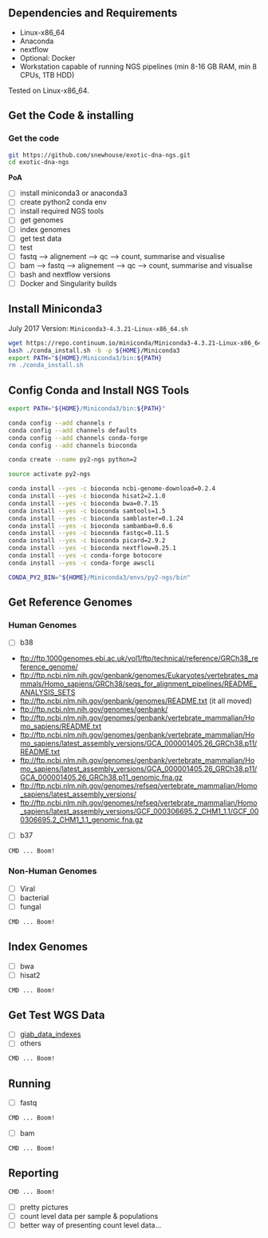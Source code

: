 ## Dependencies and Requirements

- Linux-x86_64
- Anaconda
- nextflow
- Optional: Docker 
- Workstation capable of running NGS pipelines (min 8-16 GB RAM, min 8 CPUs, 1TB HDD)

Tested on Linux-x86_64.

## Get the Code & installing

### Get the code

```bash
git https://github.com/snewhouse/exotic-dna-ngs.git
cd exotic-dna-ngs
```

**PoA**

- [ ] install miniconda3 or anaconda3
- [ ] create python2 conda env
- [ ] install required NGS tools
- [ ] get genomes
- [ ] index genomes 
- [ ] get test data
- [ ] test
- [ ] fastq --> alignement --> qc --> count, summarise and visualise  
- [ ] bam --> fastq --> alignement --> qc --> count, summarise and visualise 
- [ ] bash and nextflow versions
- [ ] Docker and Singularity builds

## Install Miniconda3

July 2017 Version: `Miniconda3-4.3.21-Linux-x86_64.sh` 

```bash
wget https://repo.continuum.io/miniconda/Miniconda3-4.3.21-Linux-x86_64.sh -O ./conda_install.sh && \
bash ./conda_install.sh -b -p ${HOME}/Miniconda3
export PATH="${HOME}/Miniconda3/bin:${PATH}
rm ./conda_install.sh
```

## Config Conda and Install NGS Tools

```bash
export PATH="${HOME}/Miniconda3/bin:${PATH}"
```

```bash
conda config --add channels r
conda config --add channels defaults
conda config --add channels conda-forge
conda config --add channels bioconda
```

```bash
conda create --name py2-ngs python=2
```

```bash
source activate py2-ngs
```

```bash
conda install --yes -c bioconda ncbi-genome-download=0.2.4
conda install --yes -c bioconda hisat2=2.1.0
conda install --yes -c bioconda bwa=0.7.15
conda install --yes -c bioconda samtools=1.5
conda install --yes -c bioconda samblaster=0.1.24
conda install --yes -c bioconda sambamba=0.6.6
conda install --yes -c bioconda fastqc=0.11.5
conda install --yes -c bioconda picard=2.9.2
conda install --yes -c bioconda nextflow=0.25.1
conda install --yes -c conda-forge botocore
conda install --yes -c conda-forge awscli

CONDA_PY2_BIN="${HOME}/Miniconda3/envs/py2-ngs/bin"
```

## Get Reference Genomes

### Human Genomes

- [ ] b38

- ftp://ftp.1000genomes.ebi.ac.uk/vol1/ftp/technical/reference/GRCh38_reference_genome/  
- ftp://ftp.ncbi.nlm.nih.gov/genbank/genomes/Eukaryotes/vertebrates_mammals/Homo_sapiens/GRCh38/seqs_for_alignment_pipelines/README_ANALYSIS_SETS  
- ftp://ftp.ncbi.nlm.nih.gov/genbank/genomes/README.txt (it all moved)  
- ftp://ftp.ncbi.nlm.nih.gov/genomes/genbank/  
- ftp://ftp.ncbi.nlm.nih.gov/genomes/genbank/vertebrate_mammalian/Homo_sapiens/README.txt  
- ftp://ftp.ncbi.nlm.nih.gov/genomes/genbank/vertebrate_mammalian/Homo_sapiens/latest_assembly_versions/GCA_000001405.26_GRCh38.p11/README.txt  
- ftp://ftp.ncbi.nlm.nih.gov/genomes/genbank/vertebrate_mammalian/Homo_sapiens/latest_assembly_versions/GCA_000001405.26_GRCh38.p11/GCA_000001405.26_GRCh38.p11_genomic.fna.gz
- ftp://ftp.ncbi.nlm.nih.gov/genomes/refseq/vertebrate_mammalian/Homo_sapiens/latest_assembly_versions/  
- ftp://ftp.ncbi.nlm.nih.gov/genomes/refseq/vertebrate_mammalian/Homo_sapiens/latest_assembly_versions/GCF_000306695.2_CHM1_1.1/GCF_000306695.2_CHM1_1.1_genomic.fna.gz

- [ ] b37

```bash
CMD ... Boom!
```

### Non-Human Genomes

- [ ] Viral
- [ ] bacterial
- [ ] fungal

```bash
CMD ... Boom!
```

## Index Genomes

- [ ] bwa
- [ ] hisat2

```bash
CMD ... Boom!
```

## Get Test WGS Data

- [ ] [giab_data_indexes](https://github.com/genome-in-a-bottle/giab_data_indexes)
- [ ] others

```bash
CMD ... Boom!
```

## Running

- [ ] fastq

```bash
CMD ... Boom!
```

- [ ] bam

```bash
CMD ... Boom!
```

## Reporting

```bash
CMD ... Boom!
```

- [ ] pretty pictures
- [ ] count level data per sample & populations
- [ ] better way of presenting count level data...